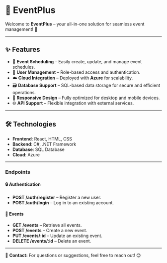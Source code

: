 # 🎉 EventPlus

Welcome to **EventPlus** – your all-in-one solution for seamless event management! 🚀

---

## ✨ Features
- 📅 **Event Scheduling** – Easily create, update, and manage event schedules.
- 👤 **User Management** – Role-based access and authentication.
- ☁️ **Cloud Integration** – Deployed with **Azure** for scalability.
- 🗃️ **Database Support** – SQL-based data storage for secure and efficient operations.
- 📱 **Responsive Design** – Fully optimized for desktop and mobile devices.
- 🌐 **API Support** – Flexible integration with external services.

---

## 🛠️ Technologies
- **Frontend**: React, HTML, CSS
- **Backend**: C#, .NET Framework
- **Database**: SQL Database
- **Cloud**: Azure

---

### Endpoints
#### 🔒 Authentication
- **POST /auth/register** – Register a new user.
- **POST /auth/login** – Log in to an existing account.

#### 📅 Events
- **GET /events** – Retrieve all events.
- **POST /events** – Create a new event.
- **PUT /events/:id** – Update an existing event.
- **DELETE /events/:id** – Delete an event.

---

💌 **Contact:** For questions or suggestions, feel free to reach out! 😊
